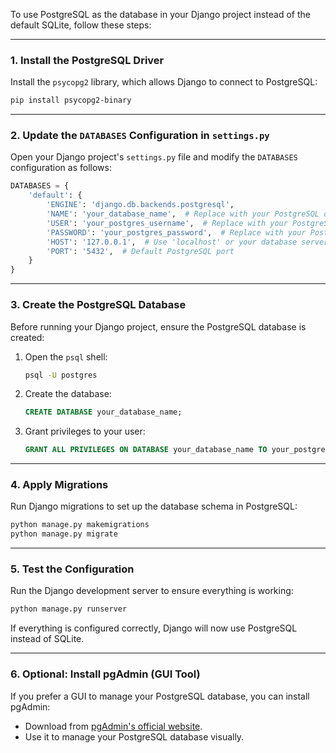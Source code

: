To use PostgreSQL as the database in your Django project instead of the default SQLite, follow these steps:

---

### **1. Install the PostgreSQL Driver**
Install the `psycopg2` library, which allows Django to connect to PostgreSQL:
```bash
pip install psycopg2-binary
```

---

### **2. Update the `DATABASES` Configuration in `settings.py`**
Open your Django project's `settings.py` file and modify the `DATABASES` configuration as follows:

```python
DATABASES = {
    'default': {
        'ENGINE': 'django.db.backends.postgresql',
        'NAME': 'your_database_name',  # Replace with your PostgreSQL database name
        'USER': 'your_postgres_username',  # Replace with your PostgreSQL username
        'PASSWORD': 'your_postgres_password',  # Replace with your PostgreSQL password
        'HOST': '127.0.0.1',  # Use 'localhost' or your database server's IP
        'PORT': '5432',  # Default PostgreSQL port
    }
}
```

---

### **3. Create the PostgreSQL Database**
Before running your Django project, ensure the PostgreSQL database is created:
1. Open the `psql` shell:
   ```bash
   psql -U postgres
   ```
2. Create the database:
   ```sql
   CREATE DATABASE your_database_name;
   ```
3. Grant privileges to your user:
   ```sql
   GRANT ALL PRIVILEGES ON DATABASE your_database_name TO your_postgres_username;
   ```

---

### **4. Apply Migrations**
Run Django migrations to set up the database schema in PostgreSQL:
```bash
python manage.py makemigrations
python manage.py migrate
```

---

### **5. Test the Configuration**
Run the Django development server to ensure everything is working:
```bash
python manage.py runserver
```

If everything is configured correctly, Django will now use PostgreSQL instead of SQLite.

---

### **6. Optional: Install pgAdmin (GUI Tool)**
If you prefer a GUI to manage your PostgreSQL database, you can install pgAdmin:
- Download from [pgAdmin's official website](https://www.pgadmin.org/).
- Use it to manage your PostgreSQL database visually.
